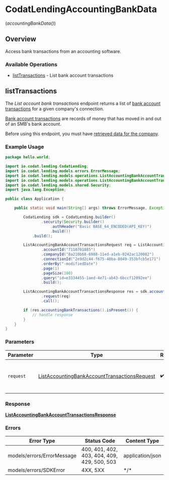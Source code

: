 # CodatLendingAccountingBankData
(*accountingBankData()*)

## Overview

Access bank transactions from an accounting software.

### Available Operations

* [listTransactions](#listtransactions) - List bank account transactions

## listTransactions

The *List account bank transactions* endpoint returns a list of [bank account transactions](https://docs.codat.io/lending-api#/schemas/BankTransactions) for a given company's connection.

[Bank account transactions](https://docs.codat.io/lending-api#/schemas/BankTransactions) are records of money that has moved in and out of an SMB's bank account.

Before using this endpoint, you must have [retrieved data for the company](https://docs.codat.io/lending-api#/operations/refresh-company-data).


### Example Usage

```java
package hello.world;

import io.codat.lending.CodatLending;
import io.codat.lending.models.errors.ErrorMessage;
import io.codat.lending.models.operations.ListAccountingBankAccountTransactionsRequest;
import io.codat.lending.models.operations.ListAccountingBankAccountTransactionsResponse;
import io.codat.lending.models.shared.Security;
import java.lang.Exception;

public class Application {

    public static void main(String[] args) throws ErrorMessage, Exception {

        CodatLending sdk = CodatLending.builder()
                .security(Security.builder()
                    .authHeader("Basic BASE_64_ENCODED(API_KEY)")
                    .build())
            .build();

        ListAccountingBankAccountTransactionsRequest req = ListAccountingBankAccountTransactionsRequest.builder()
                .accountId("7110701885")
                .companyId("8a210b68-6988-11ed-a1eb-0242ac120002")
                .connectionId("2e9d2c44-f675-40ba-8049-353bfcb5e171")
                .orderBy("-modifiedDate")
                .page(1)
                .pageSize(100)
                .query("id=e3334455-1aed-4e71-ab43-6bccf12092ee")
                .build();

        ListAccountingBankAccountTransactionsResponse res = sdk.accountingBankData().listTransactions()
                .request(req)
                .call();

        if (res.accountingBankTransactions().isPresent()) {
            // handle response
        }
    }
}
```

### Parameters

| Parameter                                                                                                               | Type                                                                                                                    | Required                                                                                                                | Description                                                                                                             |
| ----------------------------------------------------------------------------------------------------------------------- | ----------------------------------------------------------------------------------------------------------------------- | ----------------------------------------------------------------------------------------------------------------------- | ----------------------------------------------------------------------------------------------------------------------- |
| `request`                                                                                                               | [ListAccountingBankAccountTransactionsRequest](../../models/operations/ListAccountingBankAccountTransactionsRequest.md) | :heavy_check_mark:                                                                                                      | The request object to use for the request.                                                                              |

### Response

**[ListAccountingBankAccountTransactionsResponse](../../models/operations/ListAccountingBankAccountTransactionsResponse.md)**

### Errors

| Error Type                                  | Status Code                                 | Content Type                                |
| ------------------------------------------- | ------------------------------------------- | ------------------------------------------- |
| models/errors/ErrorMessage                  | 400, 401, 402, 403, 404, 409, 429, 500, 503 | application/json                            |
| models/errors/SDKError                      | 4XX, 5XX                                    | \*/\*                                       |